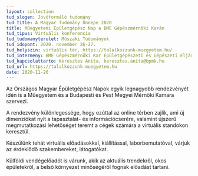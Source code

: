 ```yaml
---
layout: collection
tud_slogen: Jövőformáló tudomány
tud_title: A Magyar Tudomány Ünnepe 2020
title: Műegyetemi Épületgépész Nap a BME Gépészmérnöki Karán
tud_tipus: Virtuális konferencia
tud_tudomanyterulet: Műszaki Tudományok
tud_idopont: 2020. november 26-27.
tud_helyszin: virtuális tér, https://talalkozzunk-muegyetem.hu/
tud_intezmeny: BME Gépészmérnöki Kar Épületgépészeti és Gépészeti Eljárástechnika Tanszék Budapesti és Pest Megyei Mérnöki Kamara
tud_kapcsolattarto: Keresztes Anita, keresztes.anita@bpmk.hu
tud_url: https://talalkozzunk-muegyetem.hu
date: 2020-11-26
---
```

Az Országos Magyar Épületgépész Napok egyik legnagyobb rendezvényét idén is a Műegyetem és a Budapesti és Pest Megyei Mérnöki Kamara szervezi.

A rendezvény különlegessége, hogy ezúttal az online térben zajlik, ami új dimenziókat nyit a tapasztalat- és információcserére, valamint újszerű megmutatkozási lehetőséget teremt a cégek számára a virtuális standokon keresztül.

Készülünk tehát virtuális előadásokkal, kiállítással, laborbemutatóval, várjuk az érdeklődő szakembereket, látogatókat. 

Külföldi vendégelőadót is várunk, akik az aktuális trendekről, okos épületekről, a belső környezet minőségéről fognak előadást tartani. 
